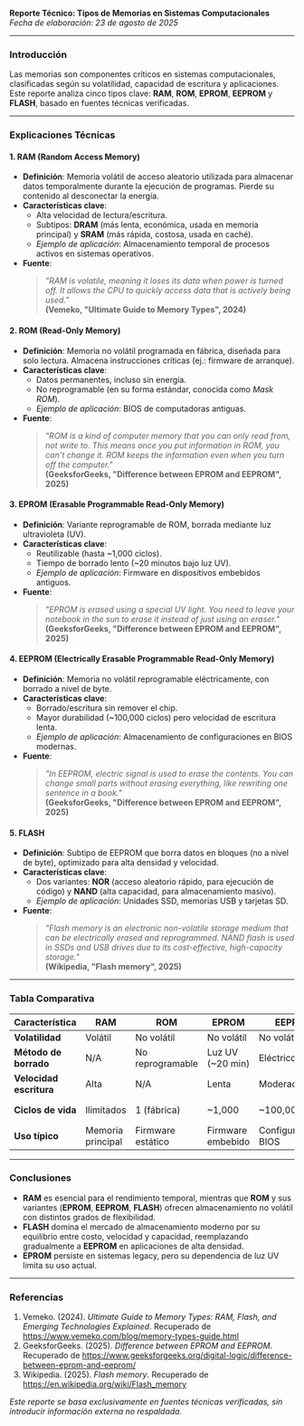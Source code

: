 **Reporte Técnico: Tipos de Memorias en Sistemas Computacionales**  
*Fecha de elaboración: 23 de agosto de 2025*  

---

### **Introducción**  
Las memorias son componentes críticos en sistemas computacionales, clasificadas según su volatilidad, capacidad de escritura y aplicaciones. Este reporte analiza cinco tipos clave: **RAM**, **ROM**, **EPROM**, **EEPROM** y **FLASH**, basado en fuentes técnicas verificadas.  

---

### **Explicaciones Técnicas**  

#### **1. RAM (Random Access Memory)**  
- **Definición**: Memoria volátil de acceso aleatorio utilizada para almacenar datos temporalmente durante la ejecución de programas. Pierde su contenido al desconectar la energía.  
- **Características clave**:  
  - Alta velocidad de lectura/escritura.  
  - Subtipos: **DRAM** (más lenta, económica, usada en memoria principal) y **SRAM** (más rápida, costosa, usada en caché).  
  - *Ejemplo de aplicación*: Almacenamiento temporal de procesos activos en sistemas operativos.  
- **Fuente**:  
  > *"RAM is volatile, meaning it loses its data when power is turned off. It allows the CPU to quickly access data that is actively being used."*  
  **(Vemeko, "Ultimate Guide to Memory Types", 2024)**  

#### **2. ROM (Read-Only Memory)**  
- **Definición**: Memoria no volátil programada en fábrica, diseñada para solo lectura. Almacena instrucciones críticas (ej.: firmware de arranque).  
- **Características clave**:  
  - Datos permanentes, incluso sin energía.  
  - No reprogramable (en su forma estándar, conocida como *Mask ROM*).  
  - *Ejemplo de aplicación*: BIOS de computadoras antiguas.  
- **Fuente**:  
  > *"ROM is a kind of computer memory that you can only read from, not write to. This means once you put information in ROM, you can't change it. ROM keeps the information even when you turn off the computer."*  
  **(GeeksforGeeks, "Difference between EPROM and EEPROM", 2025)**  

#### **3. EPROM (Erasable Programmable Read-Only Memory)**  
- **Definición**: Variante reprogramable de ROM, borrada mediante luz ultravioleta (UV).  
- **Características clave**:  
  - Reutilizable (hasta ~1,000 ciclos).  
  - Tiempo de borrado lento (~20 minutos bajo luz UV).  
  - *Ejemplo de aplicación*: Firmware en dispositivos embebidos antiguos.  
- **Fuente**:  
  > *"EPROM is erased using a special UV light. You need to leave your notebook in the sun to erase it instead of just using an eraser."*  
  **(GeeksforGeeks, "Difference between EPROM and EEPROM", 2025)**  

#### **4. EEPROM (Electrically Erasable Programmable Read-Only Memory)**  
- **Definición**: Memoria no volátil reprogramable eléctricamente, con borrado a nivel de byte.  
- **Características clave**:  
  - Borrado/escritura sin remover el chip.  
  - Mayor durabilidad (~100,000 ciclos) pero velocidad de escritura lenta.  
  - *Ejemplo de aplicación*: Almacenamiento de configuraciones en BIOS modernas.  
- **Fuente**:  
  > *"In EEPROM, electric signal is used to erase the contents. You can change small parts without erasing everything, like rewriting one sentence in a book."*  
  **(GeeksforGeeks, "Difference between EPROM and EEPROM", 2025)**  

#### **5. FLASH**  
- **Definición**: Subtipo de EEPROM que borra datos en bloques (no a nivel de byte), optimizado para alta densidad y velocidad.  
- **Características clave**:  
  - Dos variantes: **NOR** (acceso aleatorio rápido, para ejecución de código) y **NAND** (alta capacidad, para almacenamiento masivo).  
  - *Ejemplo de aplicación*: Unidades SSD, memorias USB y tarjetas SD.  
- **Fuente**:  
  > *"Flash memory is an electronic non-volatile storage medium that can be electrically erased and reprogrammed. NAND flash is used in SSDs and USB drives due to its cost-effective, high-capacity storage."*  
  **(Wikipedia, "Flash memory", 2025)**  

---

### **Tabla Comparativa**  

| **Característica**       | **RAM**               | **ROM**               | **EPROM**             | **EEPROM**            | **FLASH**             |
|--------------------------|-----------------------|-----------------------|-----------------------|-----------------------|-----------------------|
| **Volatilidad**          | Volátil               | No volátil            | No volátil            | No volátil            | No volátil            |
| **Método de borrado**    | N/A                   | No reprogramable      | Luz UV (~20 min)      | Eléctrico (byte)      | Eléctrico (bloque)    |
| **Velocidad escritura**  | Alta                  | N/A                   | Lenta                 | Moderada              | Alta (en bloques)     |
| **Ciclos de vida**       | Ilimitados            | 1 (fábrica)           | ~1,000                | ~100,000              | ~10,000–100,000       |
| **Uso típico**           | Memoria principal     | Firmware estático     | Firmware embebido     | Configuraciones BIOS  | Almacenamiento masivo |

---

### **Conclusiones**  
- **RAM** es esencial para el rendimiento temporal, mientras que **ROM** y sus variantes (**EPROM**, **EEPROM**, **FLASH**) ofrecen almacenamiento no volátil con distintos grados de flexibilidad.  
- **FLASH** domina el mercado de almacenamiento moderno por su equilibrio entre costo, velocidad y capacidad, reemplazando gradualmente a **EEPROM** en aplicaciones de alta densidad.  
- **EPROM** persiste en sistemas legacy, pero su dependencia de luz UV limita su uso actual.  

---

### **Referencias**  
1. Vemeko. (2024). *Ultimate Guide to Memory Types: RAM, Flash, and Emerging Technologies Explained*. Recuperado de https://www.vemeko.com/blog/memory-types-guide.html  
2. GeeksforGeeks. (2025). *Difference between EPROM and EEPROM*. Recuperado de https://www.geeksforgeeks.org/digital-logic/difference-between-eprom-and-eeprom/  
3. Wikipedia. (2025). *Flash memory*. Recuperado de https://en.wikipedia.org/wiki/Flash_memory  

*Este reporte se basa exclusivamente en fuentes técnicas verificadas, sin introducir información externa no respaldada.*